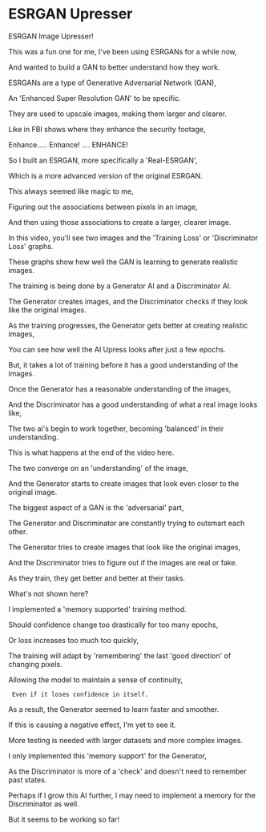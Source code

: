 # ESRGAN Upresser

ESRGAN Image Upresser!
      
This was a fun one for me, I've been using ESRGANs for a while now,
      
   And wanted to build a GAN to better understand how they work.

ESRGANs are a type of Generative Adversarial Network (GAN),
      
An 'Enhanced Super Resolution GAN' to be specific.
      
They are used to upscale images, making them larger and clearer.
      
Like in FBI shows where they enhance the security footage,
      
Enhance..... Enhance! .... ENHANCE!

So I built an ESRGAN, more specifically a 'Real-ESRGAN',
      
   Which is a more advanced version of the original ESRGAN.

This always seemed like magic to me,
      
   Figuring out the associations between pixels in an image,
      
And then using those associations to create a larger, clearer image.

In this video, you'll see two images and the 'Training Loss' or 'Discriminator Loss' graphs.
      
These graphs show how well the GAN is learning to generate realistic images.

The training is being done by a Generator AI and a Discriminator AI.
      
The Generator creates images, and the Discriminator checks if they look like the original images.

As the training progresses, the Generator gets better at creating realistic images,
      
   You can see how well the AI Upress looks after just a few epochs.

But, it takes a lot of training before it has a good understanding of the images.
      
Once the Generator has a reasonable understanding of the images,
      
And the Discriminator has a good understanding of what a real image looks like,
      
The two ai's begin to work together, becoming 'balanced' in their understanding.

This is what happens at the end of the video here.
      
   The two converge on an 'understanding' of the image,
      
And the Generator starts to create images that look even closer to the original image.

The biggest aspect of a GAN is the 'adversarial' part,
      
   The Generator and Discriminator are constantly trying to outsmart each other.
      
The Generator tries to create images that look like the original images,
      
And the Discriminator tries to figure out if the images are real or fake.

As they train, they get better and better at their tasks.

What's not shown here?
      
I implemented a 'memory supported' training method.

Should confidence change too drastically for too many epochs,
      
   Or loss increases too much too quickly,

The training will adapt by 'remembering' the last 'good direction' of changing pixels.
      
   Allowing the model to maintain a sense of continuity,
      
     Even if it loses confidence in itself.

As a result, the Generator seemed to learn faster and smoother.
      
   If this is causing a negative effect, I'm yet to see it.
      
   More testing is needed with larger datasets and more complex images.

I only implemented this 'memory support' for the Generator,
      
   As the Discriminator is more of a 'check' and doesn't need to remember past states.
      
   Perhaps if I grow this AI further, I may need to implement a memory for the Discriminator as well.

But it seems to be working so far!